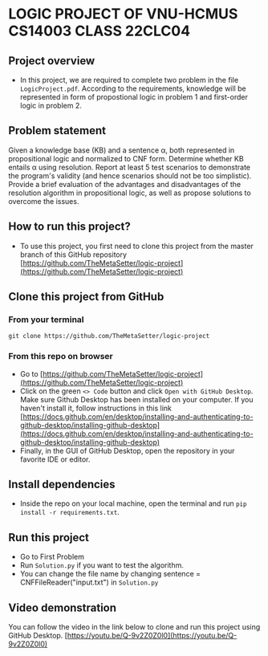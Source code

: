 # LOGIC PROJECT OF VNU-HCMUS CS14003 CLASS 22CLC04
## Project overview
- In this project, we are required to complete two problem in the file ```LogicProject.pdf```. According to the requirements, knowledge will be represented in form of propostional logic in problem 1 and first-order logic in problem 2.

## Problem statement
Given a knowledge base (KB) and a sentence α, both represented in propositional logic and normalized to CNF form. Determine whether KB entails α using resolution.
Report at least 5 test scenarios to demonstrate the program's validity (and hence scenarios should not be too simplistic). Provide a brief evaluation of the advantages and disadvantages of the resolution algorithm in propositional logic, as well as propose solutions to overcome the issues.

## How to run this project?
- To use this project, you first need to clone this project from the master branch of this GitHub repository [https://github.com/TheMetaSetter/logic-project](https://github.com/TheMetaSetter/logic-project)
## Clone this project from GitHub
### From your terminal
```git clone https://github.com/TheMetaSetter/logic-project```
### From this repo on browser
- Go to [https://github.com/TheMetaSetter/logic-project](https://github.com/TheMetaSetter/logic-project)
- Click on the green ```<> Code``` button and click ```Open with GitHub Desktop```. Make sure Github Desktop has been installed on your computer. If you haven't install it, follow instructions in this link [https://docs.github.com/en/desktop/installing-and-authenticating-to-github-desktop/installing-github-desktop](https://docs.github.com/en/desktop/installing-and-authenticating-to-github-desktop/installing-github-desktop)
- Finally, in the GUI of GitHub Desktop, open the repository in your favorite IDE or editor.
## Install dependencies
- Inside the repo on your local machine, open the terminal and run ```pip install -r requirements.txt```.
## Run this project
- Go to First Problem
- Run ```Solution.py``` if you want to test the algorithm.
- You can change the file name by changing sentence = CNFFileReader("input.txt") in ```Solution.py``` 

## Video demonstration
You can follow the video in the link below to clone and run this project using GitHub Desktop.
[https://youtu.be/Q-9v2Z0Z0l0](https://youtu.be/Q-9v2Z0Z0l0)
